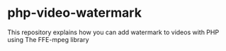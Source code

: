 # php-video-watermark
This repository explains how you can add watermark to videos with PHP using The FFE-mpeg library